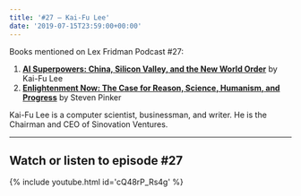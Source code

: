 ```yaml
---
title: '#27 – Kai-Fu Lee'
date: '2019-07-15T23:59:00+00:00'
---
```


Books mentioned on Lex Fridman Podcast #27:

1. <b><a href="https://amzn.to/3AuYxcZ" target="_blank" rel="sponsored noopener noreferrer">AI Superpowers: China, Silicon Valley, and the New World Order</a></b> by Kai-Fu Lee
2. <b><a href="https://amzn.to/3EoTmwm" target="_blank" rel="sponsored noopener noreferrer">Enlightenment Now: The Case for Reason, Science, Humanism, and Progress</a></b> by Steven Pinker

<!--more-->

Kai-Fu Lee is a computer scientist, businessman, and writer. He is the Chairman and CEO of Sinovation Ventures.

- - - - - -

## Watch or listen to episode #27

{% include youtube.html id='cQ48rP_Rs4g' %}